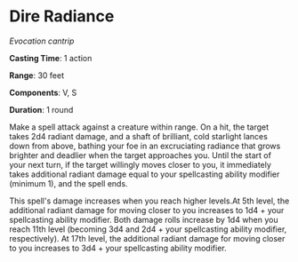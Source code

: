 # Dire Radiance
*Evocation cantrip*

**Casting Time**: 1 action

**Range**: 30 feet

**Components**: V, S

**Duration**: 1 round

Make a spell attack against a creature within range. On a hit, the target takes 2d4 radiant damage, and a shaft of brilliant, cold starlight lances down from above, bathing your foe in an excruciating radiance that grows brighter and deadlier when the target approaches you. Until the start of your next turn, if the target willingly moves closer to you, it immediately takes additional radiant damage equal to your spellcasting ability modifier (minimum 1), and the spell ends.

This spell's damage increases when you reach higher levels.At 5th level, the additional radiant damage for moving closer to you increases to 1d4 + your spellcasting ability modifier. Both damage rolls increase by 1d4 when you reach 11th level (becoming 3d4 and 2d4 + your spellcasting ability modifier, respectively). At 17th level, the additional radiant damage for moving closer to you increases to 3d4 + your spellcasting ability modifier.
